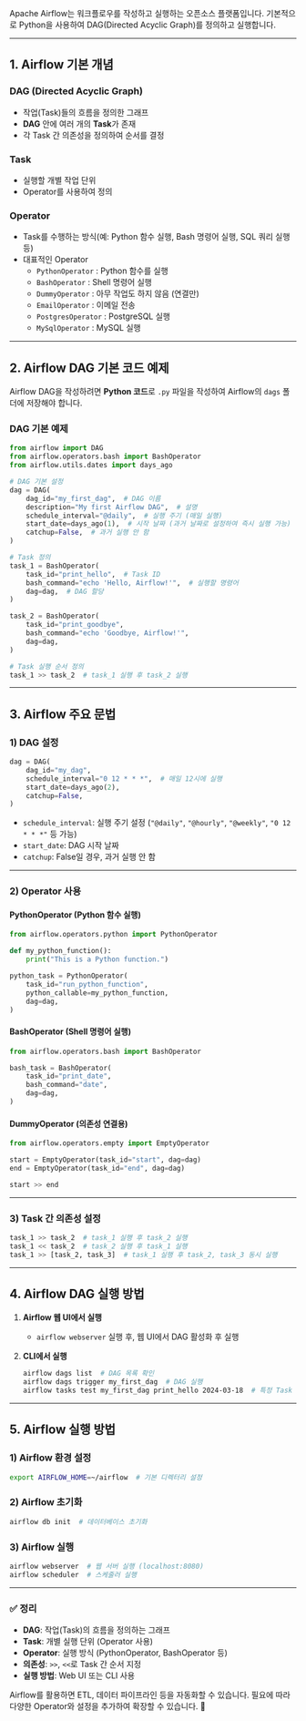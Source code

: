 Apache Airflow는 워크플로우를 작성하고 실행하는 오픈소스 플랫폼입니다. 기본적으로 Python을 사용하여 DAG(Directed Acyclic Graph)를 정의하고 실행합니다.  

---

## 1. **Airflow 기본 개념**
### DAG (Directed Acyclic Graph)
- 작업(Task)들의 흐름을 정의한 그래프
- **DAG** 안에 여러 개의 **Task**가 존재
- 각 Task 간 의존성을 정의하여 순서를 결정

### Task
- 실행할 개별 작업 단위
- Operator를 사용하여 정의

### Operator
- Task를 수행하는 방식(예: Python 함수 실행, Bash 명령어 실행, SQL 쿼리 실행 등)
- 대표적인 Operator
  - `PythonOperator` : Python 함수를 실행
  - `BashOperator` : Shell 명령어 실행
  - `DummyOperator` : 아무 작업도 하지 않음 (연결만)
  - `EmailOperator` : 이메일 전송
  - `PostgresOperator` : PostgreSQL 실행
  - `MySqlOperator` : MySQL 실행

---

## 2. **Airflow DAG 기본 코드 예제**
Airflow DAG을 작성하려면 **Python 코드**로 `.py` 파일을 작성하여 Airflow의 `dags` 폴더에 저장해야 합니다.

### DAG 기본 예제
```python
from airflow import DAG
from airflow.operators.bash import BashOperator
from airflow.utils.dates import days_ago

# DAG 기본 설정
dag = DAG(
    dag_id="my_first_dag",  # DAG 이름
    description="My first Airflow DAG",  # 설명
    schedule_interval="@daily",  # 실행 주기 (매일 실행)
    start_date=days_ago(1),  # 시작 날짜 (과거 날짜로 설정하여 즉시 실행 가능)
    catchup=False,  # 과거 실행 안 함
)

# Task 정의
task_1 = BashOperator(
    task_id="print_hello",  # Task ID
    bash_command="echo 'Hello, Airflow!'",  # 실행할 명령어
    dag=dag,  # DAG 할당
)

task_2 = BashOperator(
    task_id="print_goodbye",
    bash_command="echo 'Goodbye, Airflow!'",
    dag=dag,
)

# Task 실행 순서 정의
task_1 >> task_2  # task_1 실행 후 task_2 실행
```

---

## 3. **Airflow 주요 문법**
### 1) **DAG 설정**
```python
dag = DAG(
    dag_id="my_dag",
    schedule_interval="0 12 * * *",  # 매일 12시에 실행
    start_date=days_ago(2),
    catchup=False,
)
```
- `schedule_interval`: 실행 주기 설정 (`"@daily"`, `"@hourly"`, `"@weekly"`, `"0 12 * * *"` 등 가능)
- `start_date`: DAG 시작 날짜
- `catchup`: False일 경우, 과거 실행 안 함

---

### 2) **Operator 사용**
#### **PythonOperator (Python 함수 실행)**
```python
from airflow.operators.python import PythonOperator

def my_python_function():
    print("This is a Python function.")

python_task = PythonOperator(
    task_id="run_python_function",
    python_callable=my_python_function,
    dag=dag,
)
```

#### **BashOperator (Shell 명령어 실행)**
```python
from airflow.operators.bash import BashOperator

bash_task = BashOperator(
    task_id="print_date",
    bash_command="date",
    dag=dag,
)
```

#### **DummyOperator (의존성 연결용)**
```python
from airflow.operators.empty import EmptyOperator

start = EmptyOperator(task_id="start", dag=dag)
end = EmptyOperator(task_id="end", dag=dag)

start >> end
```

---

### 3) **Task 간 의존성 설정**
```python
task_1 >> task_2  # task_1 실행 후 task_2 실행
task_1 << task_2  # task_2 실행 후 task_1 실행
task_1 >> [task_2, task_3]  # task_1 실행 후 task_2, task_3 동시 실행
```

---

## 4. **Airflow DAG 실행 방법**
1. **Airflow 웹 UI에서 실행**
   - `airflow webserver` 실행 후, 웹 UI에서 DAG 활성화 후 실행

2. **CLI에서 실행**
   ```sh
   airflow dags list  # DAG 목록 확인
   airflow dags trigger my_first_dag  # DAG 실행
   airflow tasks test my_first_dag print_hello 2024-03-18  # 특정 Task 테스트 실행
   ```

---

## 5. **Airflow 실행 방법**
### 1) **Airflow 환경 설정**
```sh
export AIRFLOW_HOME=~/airflow  # 기본 디렉터리 설정
```

### 2) **Airflow 초기화**
```sh
airflow db init  # 데이터베이스 초기화
```

### 3) **Airflow 실행**
```sh
airflow webserver  # 웹 서버 실행 (localhost:8080)
airflow scheduler  # 스케줄러 실행
```

---

### ✅ **정리**
- **DAG**: 작업(Task)의 흐름을 정의하는 그래프
- **Task**: 개별 실행 단위 (Operator 사용)
- **Operator**: 실행 방식 (PythonOperator, BashOperator 등)
- **의존성**: `>>`, `<<`로 Task 간 순서 지정
- **실행 방법**: Web UI 또는 CLI 사용

Airflow를 활용하면 ETL, 데이터 파이프라인 등을 자동화할 수 있습니다. 필요에 따라 다양한 Operator와 설정을 추가하여 확장할 수 있습니다. 🚀
